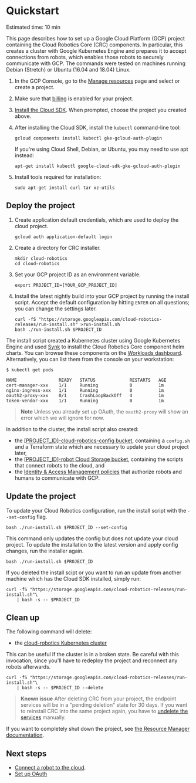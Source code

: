# Quickstart

Estimated time: 10 min

This page describes how to set up a Google Cloud Platform (GCP) project
containing the Cloud Robotics Core (CRC) components.
In particular, this creates a cluster with Google Kubernetes Engine and prepares
it to accept connections from robots, which enables those robots to securely
communicate with GCP.
The commands were tested on machines running Debian (Stretch) or Ubuntu (16.04
and 18.04) Linux.

1. In the GCP Console, go to the [Manage resources][resource-manager] page and
   select or create a project.
1. Make sure that [billing][modify-project] is enabled for your project.
1. [Install the Cloud SDK][cloud-sdk]. When prompted, choose the project you created above.
1. After installing the Cloud SDK, install the `kubectl` command-line tool:

    ```shell
    gcloud components install kubectl gke-gcloud-auth-plugin
    ```

    If you're using Cloud Shell, Debian, or Ubuntu, you may need to use apt instead:

    ```shell
    apt-get install kubectl google-cloud-sdk-gke-gcloud-auth-plugin
    ```

1. Install tools required for installation:

    ```shell
    sudo apt-get install curl tar xz-utils
    ```

## Deploy the project

1. Create application default credentials, which are used to deploy the cloud project.

    ```shell
    gcloud auth application-default login
    ```

1. Create a directory for CRC installer.

    ```shell
    mkdir cloud-robotics
    cd cloud-robotics
    ```

1. Set your GCP project ID as an environment variable.

    ```shell
    export PROJECT_ID=[YOUR_GCP_PROJECT_ID]
    ```

1. Install the latest nightly build into your GCP project by running the install script.
    Accept the default configuration by hitting `ENTER` on all questions; you can change the settings later.

    ```shell
    curl -fS "https://storage.googleapis.com/cloud-robotics-releases/run-install.sh" >run-install.sh
    bash ./run-install.sh $PROJECT_ID
    ```

The install script created a Kubernetes cluster using Google Kubernetes Engine
and used [Synk][synk] to install the Cloud Robotics Core component helm charts.
You can browse these components on the [Workloads dashboard][workloads].
Alternatively, you can list them from the console on your workstation:

```console
$ kubectl get pods

NAME                READY   STATUS             RESTARTS   AGE
cert-manager-xxx    1/1     Running            0          1m
nginx-ingress-xxx   1/1     Running            0          1m
oauth2-proxy-xxx    0/1     CrashLoopBackOff   4          1m
token-vendor-xxx    1/1     Running            0          1m
```

> **Note** Unless you already set up OAuth, the `oauth2-proxy` will show an error which we will ignore for now.

In addition to the cluster, the install script also created:

* the [[PROJECT_ID]-cloud-robotics-config bucket][storage-bucket], containing a `config.sh` and a Terraform state which are necessary to update your cloud project later,
* the [[PROJECT_ID]-robot Cloud Storage bucket][storage-bucket], containing the scripts that connect robots to the cloud, and
* the [Identity & Access Management policies][iam] that authorize robots and humans to communicate with GCP.

## Update the project

To update your Cloud Robotics configuration, run the install script with the `--set-config` flag.

```shell
bash ./run-install.sh $PROJECT_ID --set-config
```

This command only updates the config but does not update your cloud project.
To update the installation to the latest version and apply config changes, run the installer again.

```shell
bash ./run-install.sh $PROJECT_ID
```

If you deleted the install scipt or you want to run an update from another machine which has the Cloud SDK installed, simply run:

```
curl -fS "https://storage.googleapis.com/cloud-robotics-releases/run-install.sh"\
    | bash -s -- $PROJECT_ID
```

## Clean up

The following command will delete:

* the [cloud-robotics Kubernetes cluster](https://console.cloud.google.com/kubernetes/list)

This can be useful if the cluster is in a broken state.
Be careful with this invocation, since you'll have to redeploy the project and reconnect any robots afterwards.

```shell
curl -fS "https://storage.googleapis.com/cloud-robotics-releases/run-install.sh"\
    | bash -s -- $PROJECT_ID --delete
```

> **Known issue** After deleting CRC from your project, the endpoint services will be in a "pending deletion" state for 30 days.
> If you want to reinstall CRC into the same project again, you have to [undelete the services][undelete-service] manually.

If you want to completely shut down the project, see [the Resource Manager documentation][shutting_down_projects].

## Next steps

* [Connect a robot to the cloud](how-to/connecting-robot.md).
* [Set up OAuth](how-to/setting-up-oauth.md)


[resource-manager]: https://console.cloud.google.com/cloud-resource-manager
[modify-project]: https://cloud.google.com/billing/docs/how-to/modify-project
[cloud-sdk]: https://cloud.google.com/sdk/docs/
[workloads]: https://console.cloud.google.com/kubernetes/workload
[storage-bucket]: https://console.cloud.google.com/storage/browser
[iam]: https://console.cloud.google.com/iam-admin/iam
[undelete-service]: https://cloud.google.com/sdk/gcloud/reference/endpoints/services/undelete
[shutting_down_projects]: https://cloud.google.com/resource-manager/docs/creating-managing-projects#shutting_down_projects
[synk]: https://github.com/googlecloudrobotics/core/tree/master/src/go/cmd/synk/README.md
